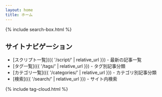 ```yaml
---
layout: home
title: ホーム
---
```


{% include search-box.html %}

## サイトナビゲーション

- [スクリプト一覧]({{ '/script/' | relative_url }}) - 最新の記事一覧
- [タグ一覧]({{ '/tags/' | relative_url }}) - タグ別記事分類  
- [カテゴリ一覧]({{ '/categories/' | relative_url }}) - カテゴリ別記事分類
- [検索]({{ '/search/' | relative_url }}) - サイト内検索

{% include tag-cloud.html %}

